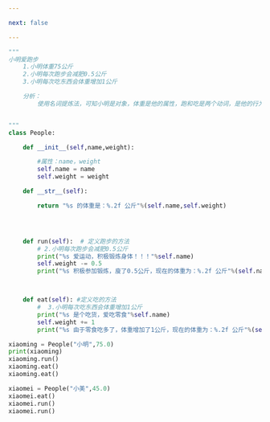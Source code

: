 ```yaml
---

next: false

---
```




<BlogInfo id="924" title="10.面向对象封装案例" author="白日梦想猿" pv=0 read_times=0 pre_cost_time="0分45秒" category="面向对象" tag_list="['面向对象']" create_time="2020.02.22 17:00:43" update_time="2020.02.23 09:20:00" />

```python
"""
小明爱跑步
    1.小明体重75公斤
    2.小明每次跑步会减肥0.5公斤
    3.小明每次吃东西会体重增加1公斤

    分析：
        使用名词提炼法，可知小明是对象，体重是他的属性，跑和吃是两个动词，是他的行为，是两种方法


"""
class People:

    def __init__(self,name,weight):

        #属性：name，weight
        self.name = name
        self.weight = weight

    def __str__(self):

        return "%s 的体重是：%.2f 公斤"%(self.name,self.weight)




    def run(self):  # 定义跑步的方法
        # 2.小明每次跑步会减肥0.5公斤
        print("%s 爱运动，积极锻炼身体！！！"%self.name)
        self.weight -= 0.5
        print("%s 积极参加锻炼，廋了0.5公斤，现在的体重为：%.2f 公斤"%(self.name,self.weight))



    def eat(self): #定义吃的方法
        #  3.小明每次吃东西会体重增加1公斤
        print("%s 是个吃货，爱吃零食"%self.name)
        self.weight += 1
        print("%s 由于零食吃多了，体重增加了1公斤，现在的体重为：%.2f 公斤"%(self.name,self.weight))

xiaoming = People("小明",75.0)
print(xiaoming)
xiaoming.run()
xiaoming.eat()
xiaoming.eat()

xiaomei = People("小美",45.0)
xiaomei.eat()
xiaomei.run()
xiaomei.run()
```



<ActionBox />

